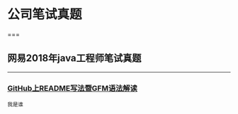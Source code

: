 # 公司笔试真题
===
## 网易2018年java工程师笔试真题
----
### [GitHub上README写法暨GFM语法解读](https://blog.csdn.net/guodongxiaren/article/details/23690801)  
`我是谁`

 
